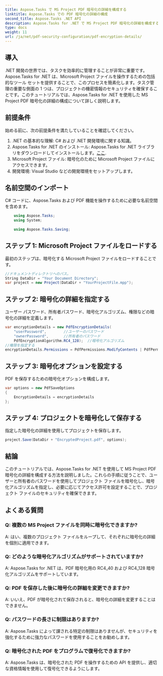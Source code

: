 ```yaml
---
title: Aspose.Tasks で MS Project PDF 暗号化の詳細を構成する
linktitle: Aspose.Tasks での PDF 暗号化の詳細の構成
second_title: Aspose.Tasks .NET API
description: Aspose.Tasks for .NET で MS Project PDF 暗号化の詳細を構成する方法を学びます。ユーザーと所有者のパスワードを使用してプロジェクト ファイルを保護します。
type: docs
weight: 11
url: /ja/net/pdf-security-configuration/pdf-encryption-details/
---
```

## 導入
.NET 開発の世界では、タスクを効率的に管理することが非常に重要です。 Aspose.Tasks for .NET は、Microsoft Project ファイルを操作するための包括的なツール セットを提供することで、このプロセスを簡素化します。タスク管理の重要な側面の 1 つは、プロジェクトの機密情報のセキュリティを確保することです。このチュートリアルでは、Aspose.Tasks for .NET を使用した MS Project PDF 暗号化の詳細の構成について詳しく説明します。
## 前提条件
始める前に、次の前提条件を満たしていることを確認してください。
1. .NET の基本的な理解: C# および .NET 開発環境に関する知識。
2.  Aspose.Tasks for .NET のインストール: Aspose.Tasks for .NET ライブラリをダウンロードしてインストールします。[ここ](https://releases.aspose.com/tasks/net/).
3. Microsoft Project ファイル: 暗号化のために Microsoft Project ファイルにアクセスできます。
4. 開発環境: Visual Studio などの開発環境をセットアップします。

## 名前空間のインポート
C# コードに、Aspose.Tasks および PDF 機能を操作するために必要な名前空間を含めます。
```csharp
    using Aspose.Tasks;
    using System;
    
    using Aspose.Tasks.Saving;
```
## ステップ 1: Microsoft Project ファイルをロードする
最初のステップは、暗号化する Microsoft Project ファイルをロードすることです。
```csharp
//ドキュメントディレクトリへのパス。
String DataDir = "Your Document Directory";
var project = new Project(DataDir + "YourProjectFile.mpp");
```
## ステップ 2: 暗号化の詳細を指定する
ユーザー パスワード、所有者パスワード、暗号化アルゴリズム、権限などの暗号化の詳細を定義します。
```csharp
var encryptionDetails = new PdfEncryptionDetails(
    "userPassword",        //ユーザーのパスワード
    "ownerPassword",       //所有者のパスワード
    PdfEncryptionAlgorithm.RC4_128);  //暗号化アルゴリズム
//権限を指定する
encryptionDetails.Permissions = PdfPermissions.ModifyContents | PdfPermissions.ModifyAnnotations;
```
## ステップ 3: 暗号化オプションを設定する
PDF を保存するための暗号化オプションを構成します。
```csharp
var options = new PdfSaveOptions
{
    EncryptionDetails = encryptionDetails
};
```
## ステップ 4: プロジェクトを暗号化して保存する
指定した暗号化の詳細を使用してプロジェクトを保存します。
```csharp
project.Save(DataDir + "EncryptedProject.pdf", options);
```

## 結論
このチュートリアルでは、Aspose.Tasks for .NET を使用して MS Project PDF 暗号化の詳細を構成する方法を説明しました。これらの手順に従うことで、ユーザーと所有者のパスワードを使用してプロジェクト ファイルを暗号化し、暗号化アルゴリズムを指定し、必要に応じてアクセス許可を設定することで、プロジェクト ファイルのセキュリティを確保できます。
## よくある質問
### Q: 複数の MS Project ファイルを同時に暗号化できますか?
A: はい、複数のプロジェクト ファイルをループして、それぞれに暗号化の詳細を個別に適用できます。
### Q: どのような暗号化アルゴリズムがサポートされていますか?
A: Aspose.Tasks for .NET は、PDF 暗号化用の RC4_40 および RC4_128 暗号化アルゴリズムをサポートしています。
### Q: PDF を保存した後に暗号化の詳細を変更できますか?
A: いいえ、PDF が暗号化されて保存されると、暗号化の詳細を変更することはできません。
### Q: パスワードの長さに制限はありますか?
A: Aspose.Tasks によって課される特定の制限はありませんが、セキュリティを強化するために強力なパスワードを使用することをお勧めします。
### Q: 暗号化された PDF をプログラムで復号化できますか?
A: Aspose.Tasks は、暗号化された PDF を操作するための API を提供し、適切な資格情報を使用して復号化できるようにします。